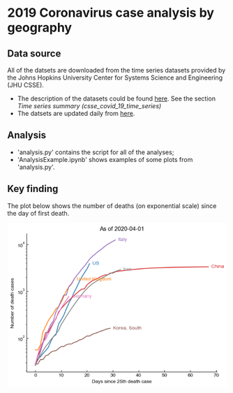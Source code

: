 # 2019 Coronavirus case analysis by geography

## Data source
All of the datsets are downloaded from the time series datasets provided by the Johns Hopkins University Center for Systems Science and Engineering (JHU CSSE). 
- The description of the datasets could be found [here](https://github.com/CSSEGISandData/COVID-19/tree/master/csse_covid_19_data). See the section *Time series summary (csse_covid_19_time_series)*
- The datsets are updated daily from [here](https://github.com/CSSEGISandData/COVID-19/tree/master/csse_covid_19_data/csse_covid_19_time_series). 

## Analysis
- 'analysis.py' contains the script for all of the analyses;
- 'AnalysisExample.ipynb' shows examples of some plots from 'analysis.py'.

## Key finding
The plot below shows the number of deaths (on exponential scale) since the day of first death.

<img src="corona_deaths.png"/>
